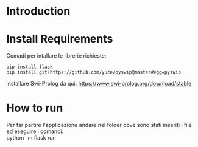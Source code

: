 # Introduction

# Install Requirements

Comadi per intallare le librerie richieste:
```
pip install flask
pip install git+https://github.com/yuce/pyswip@master#egg=pyswip
```

installare Swi-Prolog da qui:
https://www.swi-prolog.org/download/stable

# How to run

Per far partire l'applicazione
andare nel folder dove sono stati inseriti i file ed eseguire i comandi:  
python -m flask run
